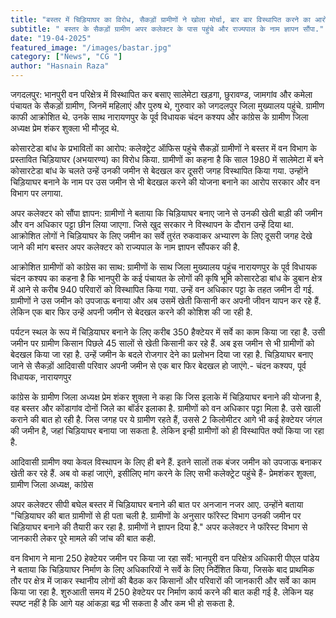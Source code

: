 ```yaml
---
title: "बस्तर में चिड़ियाघर का विरोध, सैकड़ों ग्रामीणों ने खोला मोर्चा, बार बार विस्थापित करने का आरोप "
subtitle: " बस्तर के सैकड़ों ग्रामीण अपर कलेक्टर के पास पहुंचे और राज्यपाल के नाम ज्ञापन सौंपा."
date: "19-04-2025"
featured_image: "/images/bastar.jpg"
category: ["News", "CG "]
author: "Hasnain Raza"
---
```


जगदलपुर: भानपुरी वन परिक्षेत्र में विस्थापित कर बसाए सालेमेटा खड़गा, छुरावण्ड, जामगांव और कमेला पंचायत के सैकड़ों ग्रामीण, जिनमें महिलाएं और पुरुष थे, गुरुवार को जगदलपुर जिला मुख्यालय पहुंचे. ग्रामीण काफी आक्रोशित थे. उनके साथ नारायणपुर के पूर्व विधायक चंदन कश्यप और कांग्रेस के ग्रामीण जिला अध्यक्ष प्रेम शंकर शुक्ला भी मौजूद थे.

कोसारटेडा बांध के प्रभावितों का आरोप: कलेक्ट्रेट ऑफिस पहुंचे सैकड़ों ग्रामीणों ने बस्तर में वन विभाग के प्रस्तावित चिड़ियाघर (अभयारण्य) का विरोध किया. ग्रामीणों का कहना है कि साल 1980 में सालेमेटा में बने कोसारटेडा बांध के चलते उन्हें उनकी जमीन से बेदखल कर दूसरी जगह विस्थापित किया गया. उन्होंने चिड़ियाघर बनाने के नाम पर उस जमीन से भी बेदखल करने की योजना बनाने का आरोप सरकार और वन विभाग पर लगाया.

अपर कलेक्टर को सौंपा ज्ञापन: ग्रामीणों ने बताया कि चिड़ियाघर बनाए जाने से उनकी खेती बाड़ी की जमीन और वन अधिकार पट्टा छीन लिया जाएगा. जिसे खुद सरकार ने विस्थापन के दौरान उन्हें दिया था. आक्रोशित लोगों ने चिड़ियाघर के लिए जमीन का सर्वे तुरंत रुकवाकर अभ्यारण के लिए दूसरी जगह देखे जाने की मांग बस्तर अपर कलेक्टर को राज्यपाल के नाम ज्ञापन सौंपकर की है.

आक्रोशित ग्रामीणों को कांग्रेस का साथ: ग्रामीणों के साथ जिला मुख्यालय पहुंच नारायणपुर के पूर्व विधायक चंदन कश्यप का कहना है कि भानपुरी के कई पंचायत के लोगों की कृषि भूमि कोसारटेडा बांध के डुबान क्षेत्र में आने से करीब 940 परिवारों को विस्थापित किया गया. उन्हें वन अधिकार पट्टा के तहत जमीन दी गई. ग्रामीणों ने उस जमीन को उपजाऊ बनाया और अब उसमें खेती किसानी कर अपनी जीवन यापन कर रहे हैं. लेकिन एक बार फिर उन्हें अपनी जमीन से बेदखल करने की कोशिश की जा रही है.

पर्यटन स्थल के रूप में चिड़ियाघर बनाने के लिए करीब 350 हैक्टेयर में सर्वे का काम किया जा रहा है. उसी जमीन पर ग्रामीण किसान पिछले 45 सालों से खेती किसानी कर रहे हैं. अब इस जमीन से भी ग्रामीणों को बेदखल किया जा रहा है. उन्हें जमीन के बदले रोजगार देने का प्रलोभन दिया जा रहा है. चिड़ियाघर बनाए जाने से सैकड़ों आदिवासी परिवार अपनी जमीन से एक बार फिर बेदखल हो जाएंगे.- चंदन कश्यप, पूर्व विधायक, नारायणपुर

कांग्रेस के ग्रामीण जिला अध्यक्ष प्रेम शंकर शुक्ला ने कहा कि जिस इलाके में चिड़ियाघर बनाने की योजना है, वह बस्तर और कोंडागांव दोनों जिले का बॉर्डर इलाका है. ग्रामीणों को वन अधिकार पट्टा मिला है. उसे खाली कराने की बात हो रही है. जिस जगह पर ये ग्रामीण रहते हैं, उससे 2 किलोमीटर आगे भी कई हेक्टेयर जंगल की जमीन है, जहां चिड़ियाघर बनाया जा सकता है. लेकिन इन्ही ग्रामीणों को ही विस्थापित क्यों किया जा रहा है.

आदिवासी ग्रामीण क्या केवल विस्थापन के लिए ही बने हैं. इतने सालों तक बंजर जमीन को उपजाऊ बनाकर खेती कर रहे हैं. अब वो कहां जाएंगे, इसीलिए मांग करने के लिए सभी कलेक्ट्रेट पहुंचे हैं- प्रेमशंकर शुक्ला, ग्रामीण जिला अध्यक्ष, कांग्रेस

अपर कलेक्टर सीपी बघेल बस्तर में चिड़ियाघर बनाने की बात पर अनजान नजर आए. उन्होंने बताया "चिड़ियाघर की बात ग्रामीणों से ही पता चली है. ग्रामीणों के अनुसार फॉरेस्ट विभाग उनकी जमीन पर चिड़ियाघर बनाने की तैयारी कर रहा है. ग्रामीणों ने ज्ञापन दिया है." अपर कलेक्टर ने फॉरेस्ट विभाग से जानकारी लेकर पूरे मामले की जांच की बात कही.

वन विभाग ने माना 250 हेक्टेयर जमीन पर किया जा रहा सर्वे: भानपुरी वन परिक्षेत्र अधिकारी पीएल पांडेय ने बताया कि चिड़ियाघर निर्माण के लिए अधिकारियों ने सर्वे के लिए निर्देशित किया, जिसके बाद प्राथमिक तौर पर क्षेत्र में जाकर स्थानीय लोगों की बैठक कर किसानों और परिवारों की जानकारी और सर्वे का काम किया जा रहा है. शुरुआती समय में 250 हेक्टेयर पर निर्माण कार्य करने की बात कही गई है. लेकिन यह स्पष्ट नहीं है कि आगे यह आंकड़ा बढ़ भी सकता है और कम भी हो सकता है.

